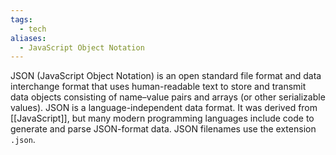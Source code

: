 ```yaml
---
tags:
  - tech
aliases:
  - JavaScript Object Notation
---
```

JSON (JavaScript Object Notation) is an open standard file format and data interchange format that uses human-readable text to store and transmit data objects consisting of name–value pairs and arrays (or other serializable values).
JSON is a language-independent data format.
It was derived from [[JavaScript]], but many modern programming languages include code to generate and parse JSON-format data. 
JSON filenames use the extension `.json`.